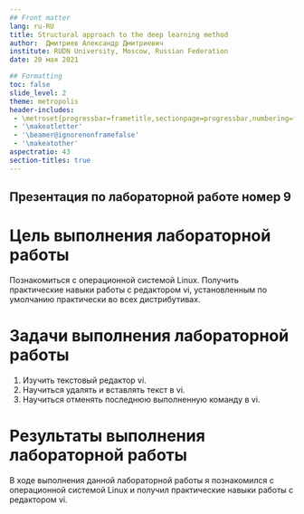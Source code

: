 ```yaml
---
## Front matter
lang: ru-RU
title: Structural approach to the deep learning method
author:  Дмитриев Александр Дмитриевич
institute: RUDN University, Moscow, Russian Federation
date: 20 мая 2021

## Formatting
toc: false
slide_level: 2
theme: metropolis
header-includes: 
 - \metroset{progressbar=frametitle,sectionpage=progressbar,numbering=fraction}
 - '\makeatletter'
 - '\beamer@ignorenonframefalse'
 - '\makeatother'
aspectratio: 43
section-titles: true
---
```


## Презентация по лабораторной работе номер 9

# Цель выполнения лабораторной работы 

Познакомиться с операционной системой Linux. Получить
практические навыки работы с редактором vi, установленным по
умолчанию практически во всех дистрибутивах.

# Задачи выполнения лабораторной работы

1. Изучить текстовый редактор vi. 
2. Научиться удалять и вставлять текст в vi.
3. Научиться отменять последнюю выполненную команду в vi.


# Результаты выполнения лабораторной работы

В ходе выполнения данной лабораторной работы я познакомился
с операционной системой Linux и получил практические навыки работы
с редактором vi.
